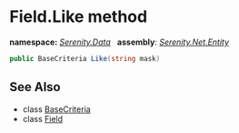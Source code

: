 # Field.Like method
**namespace:** *[Serenity.Data](../../README.md#serenity.data-namespace)*   **assembly**: *[Serenity.Net.Entity](../../README.md)*

```csharp
public BaseCriteria Like(string mask)
```

## See Also

* class [BaseCriteria](../Serenity.Net.Data/../BaseCriteria.md)
* class [Field](../Field.md)